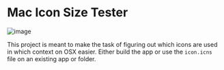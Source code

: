 # Mac Icon Size Tester

![image](https://github.com/kaishin/MacIconPreviewer/blob/master/header-image.png)

This project is meant to make the task of figuring out which icons are used in which context on OSX easier. Either build the app or use the `icon.icns` file on an existing app or folder.
